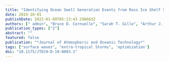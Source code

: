 ```yaml
---
title: "Identifying Ocean Swell Generation Events from Ross Ice Shelf Seismic Data"
date: 2019-10-01
publishDate: 2022-01-09T05:13:43.298663Z
authors: [" admin", "Bruce D. Cornuelle", "Sarah T. Gille", "Arthur J. Miller", "Peter D. Bromirski"]
publication_types: ["2"]
abstract: ""
featured: false
publication: "*Journal of Atmospheric and Oceanic Technology*"
tags: ["surface waves", "extra-tropical Storms", 'optimization']
doi: "10.1175/JTECH-D-19-0093.1"
---
```

